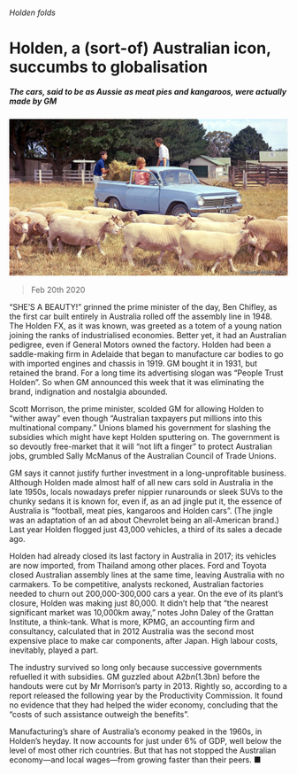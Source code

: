 ###### Holden folds

# Holden, a (sort-of) Australian icon, succumbs to globalisation 

##### The cars, said to be as Aussie as meat pies and kangaroos, were actually made by GM 

![image](images/20200222_ASP002_0.jpg) 

> Feb 20th 2020 

“SHE’S A BEAUTY!” grinned the prime minister of the day, Ben Chifley, as the first car built entirely in Australia rolled off the assembly line in 1948. The Holden FX, as it was known, was greeted as a totem of a young nation joining the ranks of industrialised economies. Better yet, it had an Australian pedigree, even if General Motors owned the factory. Holden had been a saddle-making firm in Adelaide that began to manufacture car bodies to go with imported engines and chassis in 1919. GM bought it in 1931, but retained the brand. For a long time its advertising slogan was “People Trust Holden”. So when GM announced this week that it was eliminating the brand, indignation and nostalgia abounded.

Scott Morrison, the prime minister, scolded GM for allowing Holden to “wither away” even though “Australian taxpayers put millions into this multinational company.” Unions blamed his government for slashing the subsidies which might have kept Holden sputtering on. The government is so devoutly free-market that it will “not lift a finger” to protect Australian jobs, grumbled Sally McManus of the Australian Council of Trade Unions.


GM says it cannot justify further investment in a long-unprofitable business. Although Holden made almost half of all new cars sold in Australia in the late 1950s, locals nowadays prefer nippier runarounds or sleek SUVs to the chunky sedans it is known for, even if, as an ad jingle put it, the essence of Australia is “football, meat pies, kangaroos and Holden cars”. (The jingle was an adaptation of an ad about Chevrolet being an all-American brand.) Last year Holden flogged just 43,000 vehicles, a third of its sales a decade ago.

Holden had already closed its last factory in Australia in 2017; its vehicles are now imported, from Thailand among other places. Ford and Toyota closed Australian assembly lines at the same time, leaving Australia with no carmakers. To be competitive, analysts reckoned, Australian factories needed to churn out 200,000-300,000 cars a year. On the eve of its plant’s closure, Holden was making just 80,000. It didn’t help that “the nearest significant market was 10,000km away,” notes John Daley of the Grattan Institute, a think-tank. What is more, KPMG, an accounting firm and consultancy, calculated that in 2012 Australia was the second most expensive place to make car components, after Japan. High labour costs, inevitably, played a part.

The industry survived so long only because successive governments refuelled it with subsidies. GM guzzled about A$2bn ($1.3bn) before the handouts were cut by Mr Morrison’s party in 2013. Rightly so, according to a report released the following year by the Productivity Commission. It found no evidence that they had helped the wider economy, concluding that the “costs of such assistance outweigh the benefits”.

Manufacturing’s share of Australia’s economy peaked in the 1960s, in Holden’s heyday. It now accounts for just under 6% of GDP, well below the level of most other rich countries. But that has not stopped the Australian economy—and local wages—from growing faster than their peers. ■

